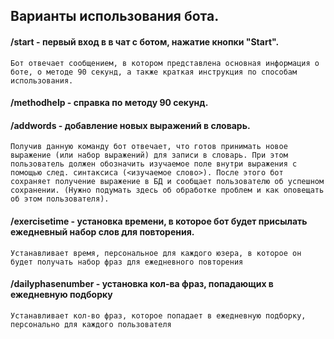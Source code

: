 ## Варианты использования бота.
#### /start - первый вход в в чат с ботом, нажатие кнопки "Start".
    Бот отвечает сообщением, в котором представлена основная информация о боте, о методе 90 секунд, а также краткая инструкция по способам использования.

#### /methodhelp - справка по методу 90 секунд.

#### /addwords - добавление новых выражений в словарь.
    Получив данную команду бот отвечает, что готов принимать новое выражение (или набор выражений) для записи в словарь. При этом пользователь должен обозначить изучаемое поле внутри выражения с помощью след. синтаксиса (<изучаемое слово>). После этого бот сохраняет получение выражение в БД и сообщает пользователю об успешном сохранении. (Нужно подумать здесь об обработке проблем и как оповещать об этом пользователя).

#### /exercisetime - установка времени, в которое бот будет присылать ежедневный набор слов для повторения.
    Устанавливает время, персональное для каждого юзера, в которое он будет получать набор фраз для ежедневного повторения

#### /dailyphasenumber - установка кол-ва фраз, попадающих в ежедневную подборку
    Устанавливает кол-во фраз, которое попадает в ежедневную подборку, персонально для каждого пользователя

